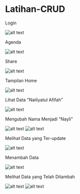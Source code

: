 # Latihan-CRUD

Login

![alt text](https://github.com/NailiyatulAfifah/Latihan-CRUD/blob/master/Screenshot_2019-04-10-07-43-41-99.png?raw=true)


Agenda

![alt text](https://github.com/NailiyatulAfifah/Latihan-CRUD/blob/master/Screenshot_2019-04-10-07-43-45-04.png?raw=true)


Share

![alt text](https://github.com/NailiyatulAfifah/Latihan-CRUD/blob/master/Screenshot_2019-04-10-08-03-38-65.png?raw=true)


Tampilan Home

![alt text](https://github.com/NailiyatulAfifah/Latihan-CRUD/blob/master/Screenshot_2019-04-10-07-43-53-49.png?raw=true)


Lihat Data "Nailiyatul Afifah"

![alt text](https://github.com/NailiyatulAfifah/Latihan-CRUD/blob/master/Screenshot_2019-04-10-07-43-57-12.png?raw=true)


Mengubah Nama Menjadi "Nayli"

![alt text](https://github.com/NailiyatulAfifah/Latihan-CRUD/blob/master/Screenshot_2019-04-10-07-44-01-63.png?raw=true)
![alt text](https://github.com/NailiyatulAfifah/Latihan-CRUD/blob/master/Screenshot_2019-04-10-07-44-59-61.png?raw=true)


Melihat Data yang Ter-update

![alt text](https://github.com/NailiyatulAfifah/Latihan-CRUD/blob/master/Screenshot_2019-04-10-07-45-04-50.png?raw=true)


Menambah Data

![alt text](https://github.com/NailiyatulAfifah/Latihan-CRUD/blob/master/Screenshot_2019-04-10-07-45-37-87.png?raw=true)


Melihat Data yang Telah Ditambah

![alt text](https://github.com/NailiyatulAfifah/Latihan-CRUD/blob/master/Screenshot_2019-04-10-07-45-40-48.png?raw=true)
![alt text](https://github.com/NailiyatulAfifah/Latihan-CRUD/blob/master/Screenshot_2019-04-10-07-45-43-30.png?raw=true)

